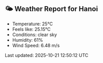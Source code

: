 <!-- WEATHER-START -->
## 🌤 Weather Report for Hanoi

- Temperature: 25°C
- Feels like: 25.15°C
- Conditions: clear sky
- Humidity: 61%
- Wind Speed: 6.48 m/s

Last updated: 2025-10-21 12:50:12 UTC
<!-- WEATHER-END -->

